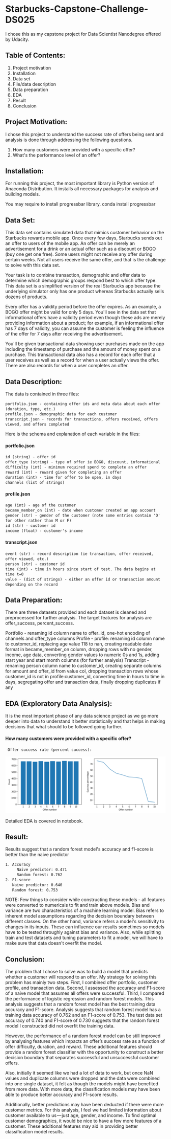 # Starbucks-Capstone-Challenge-DS025

I chose this as my capstone project for Data Scientist Nanodegree offered by Udacity.

## Table of Contents:
1. Project motivation
2. Installation 
3. Data set
4. File/data description
5. Data preparation
6. EDA
7. Result
8. Conclusion

## Project Motivation:

I chose this project to understand the success rate of offers being sent and analysis is done through addressing the following questions.

1. How many customers were provided with a specific offer?
2. What's the performance level of an offer?

## Installation:

For running this project, the most important library is Python version of Anaconda Distribution. It installs all necessary packages for analysis and building models.

You may require to install progressbar library.
    conda install progressbar
    
## Data Set:

This data set contains simulated data that mimics customer behavior on the Starbucks rewards mobile app. Once every few days, Starbucks sends out an offer to users of the mobile app. An offer can be merely an advertisement for a drink or an actual offer such as a discount or BOGO (buy one get one free). Some users might not receive any offer during certain weeks.
Not all users receive the same offer, and that is the challenge to solve with this data set.

Your task is to combine transaction, demographic and offer data to determine which demographic groups respond best to which offer type. This data set is a simplified version of the real Starbucks app because the underlying simulator only has one product whereas Starbucks actually sells dozens of products.

Every offer has a validity period before the offer expires. As an example, a BOGO offer might be valid for only 5 days. You'll see in the data set that informational offers have a validity period even though these ads are merely providing information about a product; for example, if an informational offer has 7 days of validity, you can assume the customer is feeling the influence of the offer for 7 days after receiving the advertisement.

You'll be given transactional data showing user purchases made on the app including the timestamp of purchase and the amount of money spent on a purchase. This transactional data also has a record for each offer that a user receives as well as a record for when a user actually views the offer. There are also records for when a user completes an offer.

## Data Description:

The data is contained in three files:

    portfolio.json - containing offer ids and meta data about each offer (duration, type, etc.)
    profile.json - demographic data for each customer
    transcript.json - records for transactions, offers received, offers viewed, and offers completed
   
Here is the schema and explanation of each variable in the files:

#### portfolio.json

    id (string) - offer id
    offer_type (string) - type of offer ie BOGO, discount, informational
    difficulty (int) - minimum required spend to complete an offer
    reward (int) - reward given for completing an offer
    duration (int) - time for offer to be open, in days
    channels (list of strings)
    
#### profile.json

    age (int) - age of the customer
    became_member_on (int) - date when customer created an app account
    gender (str) - gender of the customer (note some entries contain 'O' for other rather than M or F)
    id (str) - customer id
    income (float) - customer's income
    
#### transcript.json

    event (str) - record description (ie transaction, offer received, offer viewed, etc.)
    person (str) - customer id
    time (int) - time in hours since start of test. The data begins at time t=0
    value - (dict of strings) - either an offer id or transaction amount depending on the record

## Data Preparation:

There are three datasets provided and each dataset is cleaned and preprocessed for further analysis. The target features for analysis are offer_success, percent_success.

   Portfolio - renaming id column name to offer_id, one-hot encoding of channels and offer_type columns
   Profile - profile: renaming id column name to customer_id, replacing age value 118 to nan, creating readable date format in became_member_on column, dropping rows with no gender, income, age data, converting gender values to numeric 0s and 1s, adding start year and start month columns (for further analysis)
   Transcript - renaming person column name to customer_id, creating separate columns for amount and offer_id from value col, dropping transaction rows whose customer_id is not in profile:customer_id, converting time in hours to time in days, segregating offer and transaction data, finally dropping duplicates if any
 
 
 ## EDA (Exploratory Data Analysis):
 
It is the most important phase of any data science project as we go more deeper into data to understand it better statistically and that helps in making decisions that what should to be followed going further.

#### How many customers were provided with a specific offer?
     Offer success rate (percent success):
     
![img](https://github.com/RajeevRanjan2015/Starbucks-Capstone-Challenge-DS025/blob/master/EDA1.PNG)    

Detailed EDA is covered in notebook. 


 ## Result:
 
 Results suggest that a random forest model's accuracy and f1-score is better than the naive predictor
 
    1. Accuracy
         Naive predictor: 0.471
         Random forest: 0.762
    2. F1-score
       Naive predictor: 0.640
       Random forest: 0.753
       
NOTE: Few things to consider while constructing these models - all features were converted to numericals to fit and train above models. Bias and variance are two characteristics of a machine learning model. Bias refers to inherent model assumptions regarding the decision boundary between different classes. On the other hand, variance refers a model's sensitivity to changes in its inputs. These can influence our results sometimes so models have to be tested throughly against bias and variance. Also, while splitting train and test datasets and tuning parameters to fit a model, we will have to make sure that data doesn't overfit the model.     
       
 ## Conclusion:
 
The problem that I chose to solve was to build a model that predicts whether a customer will respond to an offer. My strategy for solving this problem has mainly two steps. First, I combined offer portfolio, customer profile, and transaction data. Second, I assessed the accuracy and F1-score of a naive model that assumes all offers were successful. Third, I compared the performance of logistic regression and random forest models. This analysis suggests that a random forest model has the best training data accuracy and F1-score. Analysis suggests that random forest model has a training data accuracy of 0.762 and an F1-score of 0.753. The test data set accuracy of 0.740 and F1-score of 0.730 suggests that the random forest model I constructed did not overfit the training data.

However, the performance of a random forest model can be still improved by analysing features which impacts an offer’s success rate as a function of offer difficulty, duration, and reward. These additional features should provide a random forest classifier with the opportunity to construct a better decision boundary that separates successful and unsuccessful customer offers.

Also, initially it seemed like we had a lot of data to work, but once NaN values and duplicate columns were dropped and the data were combined into one single dataset, it felt as though the models might have benefited from more data. With more data, the classification models may have been able to produce better accuracy and F1-score results.

Additionally, better predictions may have been deducted if there were more customer metrics. For this analysis, I feel we had limited information about customer available to us — just age, gender, and income. To find optimal customer demographics, it would be nice to have a few more features of a customer. These additional features may aid in providing better classification model results.
